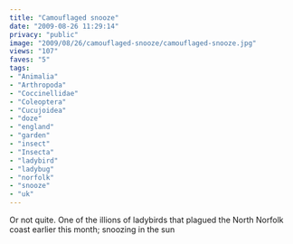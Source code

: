 ```yaml
---
title: "Camouflaged snooze"
date: "2009-08-26 11:29:14"
privacy: "public"
image: "2009/08/26/camouflaged-snooze/camouflaged-snooze.jpg"
views: "107"
faves: "5"
tags:
- "Animalia"
- "Arthropoda"
- "Coccinellidae"
- "Coleoptera"
- "Cucujoidea"
- "doze"
- "england"
- "garden"
- "insect"
- "Insecta"
- "ladybird"
- "ladybug"
- "norfolk"
- "snooze"
- "uk"
---
```

Or not quite. One of the illions of ladybirds that plagued the North Norfolk coast earlier this month; snoozing in the sun<a href="/photos/2009/08/26/camouflaged-snooze" rel="nofollow"></a>
